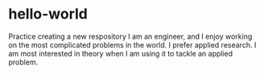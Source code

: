 # hello-world
Practice creating a new respository
I am an engineer, and I enjoy working on the most complicated problems in the world.  I prefer applied research.  I am most interested in theory when I am using it to tackle an applied problem.
